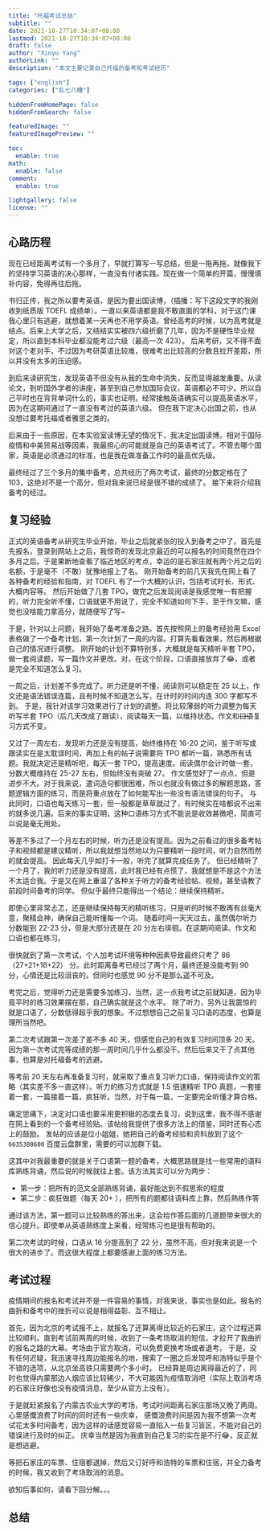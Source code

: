 ```yaml
---
title: "托福考试总结"
subtitle: ""
date: 2021-10-27T10:34:07+08:00
lastmod: 2021-10-27T10:34:07+08:00
draft: false
author: "Xinyu Yang"
authorLink: ""
description: "本文主要记录自己托福的备考和考试经历"

tags: ["english"]
categories: ["乱七八糟"]

hiddenFromHomePage: false
hiddenFromSearch: false

featuredImage: ""
featuredImagePreview: ""

toc:
  enable: true
math:
  enable: false
comment:
  enable: true

lightgallery: false
license: ""
---
```


<!--more-->
## 心路历程
现在已经距离考试有一个多月了，早就打算写一写总结，但是一拖再拖，就像我下的坚持学习英语的决心那样，一直没有付诸实践。现在做一个简单的开篇，慢慢填补内容，免得再往后拖。

书归正传，我之所以要考英语，是因为要出国读博，（插播：写下这段文字的我刚收到纸质版 TOEFL 成绩单）。一直以来英语都是我不敢直面的学科，对于这门课我心里只有逃避，就想着某一天再也不用学英语。曾经高考的时候，以为高考就是结点。后来上大学之后，又结结实实被四六级折磨了几年，因为不是硬性毕业规定，所以直到本科毕业都没能考过六级（最高一次 423）。
后来考研，又不得不面对这个老对手，不过因为考研英语比较难，很难考出比较高的分数且拉开差距，所以并没有太多的压迫感。

到后来读研究生，发现英语不但没有从我的生命中消失，反而显得越发重要。从读论文，到听国外学者的讲座，甚至到自己参加国际会议，英语都必不可少。所以自己平时也在背背单词什么的，事实也证明，经常接触英语确实可以提高英语水平，因为在这期间通过了一直没有考过的英语六级。
但在我下定决心出国之前，也从没想过要考托福或者雅思之类的。

后来由于一些原因，在本实验室读博无望的情况下，我决定出国读博。相对于国际疫情和中美贸易战等因素，我最担心的可能就是自己的英语考试了。不管去哪个国家，英语是必须通过的标准，也是我在做准备工作时的最高优先级。

最终经过了三个多月的集中备考，总共经历了两次考试，最终的分数定格在了 103，这绝对不是一个高分，但对我来说已经是很不错的成绩了。
接下来将介绍我备考的经过。

## 复习经验
正式的英语备考从研究生毕业开始，毕业之后就紧张的投入到备考之中了。首先是先报名，登录到网站上之后，我惊奇的发现北京最近的可以报名的时间竟然在四个多月之后。于是果断地查看了临近地区的考点，幸运的是石家庄就有两个月之后的名额，于是毫不（不敢）犹豫地报上了名。
刚开始备考的前几天我先在网上看了各种备考的经验和指南，对 TOEFL 有了一个大概的认识，包括考试时长、形式、大概内容等。
然后开始做了几套 TPO，做完之后发现阅读是我感觉唯一有把握的，听力完全听不懂，口语就更不用说了，完全不知道如何下手，至于作文嘛，感觉也没啥能力拿高分，就随便写了写~

于是，针对以上问题，我开始了备考准备之路。首先按照网上的备考经验用 Excel 表格做了一个备考计划，第一次计划了一周的内容。打算先看看效果，然后再根据自己的情况进行调整。
刚开始的计划不算特别多，大概就是每天精听半套 TPO，做一套阅读题，写一篇作文并更改。对，在这个阶段，口语直接放弃了:joy:，或者是完全不知道怎么复习。

一周之后，计划差不多完成了。听力还是听不懂，阅读则可以稳定在 25 以上，作文还是语法错误连篇，且有时候不知道怎么写，在计时的时间内连 300 字都写不到。
于是，我针对该学习效果进行了计划的调整。将比较薄弱的听力调整为每天听写半套 TPO（后几天改成了跟读），阅读每天一篇，以维持状态。作文和~~口语~~复习方式不变。

又过了一周左右，发现听力还是没有提高，始终维持在 16-20 之间，鉴于听写或跟读实在是太耽误时间，再加上有的帖子说需要将 TPO 都听一篇，熟悉所有话题。我就决定还是精听吧，每天一套 TPO，提高速度。阅读偶尔会计时做一套，分数大概维持在 25-27 左右，但始终没有突破 27。
作文感觉好了一点点，但是进步不大。对于我来说，遣词造句都很困难，所以也就没有做过多的解题思路，答题逻辑方面的练习，而是将重点放在了如何能写出一些没有语法错误的句子。
与此同时，口语也每天练习一套，但一般都是草草就过了，有时候实在啥都说不出来的就多说几遍。后来的事实证明，这种口语练习方式不能说是收效甚微吧，简直可以说是毫无用处。

等差不多过了一个月左右的时候，听力还是没有提高。因为之前看过的很多备考帖子和视频都是建议精听，所以我就想当然地以为只要精听一段时间，听力自然而然的就会提高。
因此每天几乎如打卡一般，听完了就算完成任务了。
但已经精听了一个月了，我的听力还是没有提高，此时我已经有点慌了，我就想是不是这个方法不太适合我。于是又在网上重温了各种关于听力的备考经验帖、视频，甚至请教了前段时间备考的同学。
但似乎最终只能得出一个结论：继续保持精听。

即使心里非常忐忑，还是继续保持每天的精听练习，只是听的时候不敢再有丝毫大意，聚精会神，确保自己能听懂每一个词。
随着时间一天天过去，虽然偶尔听力分数能到 22-23 分，但是大部分还是在 20 分左右徘徊。在这期间阅读、作文和口语也都在练习。

很快就到了第一次考试，个人加考试环境等种种因素导致最终只考了 86（27+21+16+22） 分。此时距离备考已经过了两个月，最终还是没能考到 90 分，心情还是比较沮丧的。但同时也感觉 90 分不是那么遥不可及。

考完之后，觉得听力还是需要多加练习，当然，这一点我考试之前就知道，因为毕竟平时的练习效果摆在那，自己确实就是这个水平。
除了听力，另外让我震惊的就是口语了，分数低得超乎我的想象。不过想想自己之前复习口语的态度，也算是理所当然吧。

第二次考试跟第一次差了差不多 40 天，但感觉自己的有效复习时间顶多 20 天。因为第一次考试完等成绩的那一周时间几乎什么都没干。然后后来又干了点其他事，也算是对托福备考的逃避。

等考前 20 天左右再准备复习时，就采取了重点复习听力口语，保持阅读作文的策略（其实差不多一直这样）。听力的练习方式就是 1.5 倍速精听 TPO 真题，一套接着一套，一篇接着一篇，疯狂听。当然，对于每一篇，一定要完全听懂才算合格。

痛定思痛下，决定对口语也要采用更积极的态度去复习，说到这里，我不得不感谢在网上看到的一个备考经验贴。该帖给我提供了很多方法上的借鉴，同时还有心态上的鼓励。
发帖的应该是位小姐姐，她把自己的备考经验和资料放到了这个 `6635388600` 百度云盘群里，需要的可以加群下载。

这其中对我最重要的就是关于口语第一题的备考，大概思路就是找一些常用的语料库熟练背诵，然后说的时候就往上套。该方法其实可以分为两步：
- 第一步：把所有的范文全部熟练背诵，最好能达到不假思索的程度
- 第二步：疯狂做题（每天 20+ ），把所有的题都往语料库上靠，然后熟练作答

通过该方法，第一题可以比较熟练的答出来，这会给作答后面的几道题带来很大的信心提升。即使单从英语熟练度上来看，经常练习也是很有帮助的。

第二次考试的时候，口语从 16 分提高到了 22 分，虽然不高，但对我来说是一个很大的进步了。而这很大程度上都要感谢上面的练习方法。

## 考试过程
疫情期间的报名和考试并不是一件容易的事情，对我来说，事实也是如此。报名的曲折和备考中的挫折可以说是相得益彰、互不相让。

首先，因为北京的考试报不上，就报名了还算离得比较近的石家庄，这个过程还算比较顺利。直到考试前两周的时候，收到了一条考场取消的短信，才拉开了我曲折的报名之路的大幕。考场由于官方取消，可以免费更换考场或者退考。
于是，没有任何迟疑，我迅速寻找周边能报名的地，搜索了一圈之后发现呼和浩特似乎是个不错的选项，从北京坐高铁只需要两个多小时。
已经算是周边离得最近的了，同时也觉得内蒙那边人烟应该比较稀少，不大可能因为疫情取消吧（实际上取消考场的石家庄好像也没有疫情消息，至少从官方上没有）。

于是就赶紧报名了内蒙古农业大学的考场，考试时间距离石家庄那场又晚了两周。心里感慨浪费了时间的同时还有一些庆幸，
感慨浪费时间是因为我不想第一次考试花太多时间备考，因为这样的话感觉容易一直陷入一些复习盲区，不能对自己的错误进行及时的纠正。
庆幸当然是因为我直到自己复习的实在是不行:joy:，反正就是想逃避。

等把石家庄的车票、住宿都退掉，然后又订好呼和浩特的车票和住宿，并全力备考的时候，我又收到了考场取消的消息。

欲知后事如何，请看下回分解。。。


## 总结

